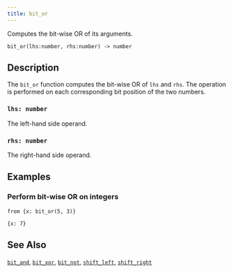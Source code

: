 ```yaml
---
title: bit_or
---
```


Computes the bit-wise OR of its arguments.

```tql
bit_or(lhs:number, rhs:number) -> number
```

## Description

The `bit_or` function computes the bit-wise OR of `lhs` and `rhs`. The operation
is performed on each corresponding bit position of the two numbers.

### `lhs: number`

The left-hand side operand.

### `rhs: number`

The right-hand side operand.

## Examples

### Perform bit-wise OR on integers

```tql
from {x: bit_or(5, 3)}
```

```tql
{x: 7}
```

## See Also

[`bit_and`](/reference/functions/bit_and),
[`bit_xor`](/reference/functions/bit_xor),
[`bit_not`](/reference/functions/bit_not),
[`shift_left`](/reference/functions/shift_left),
[`shift_right`](/reference/functions/shift_right)
